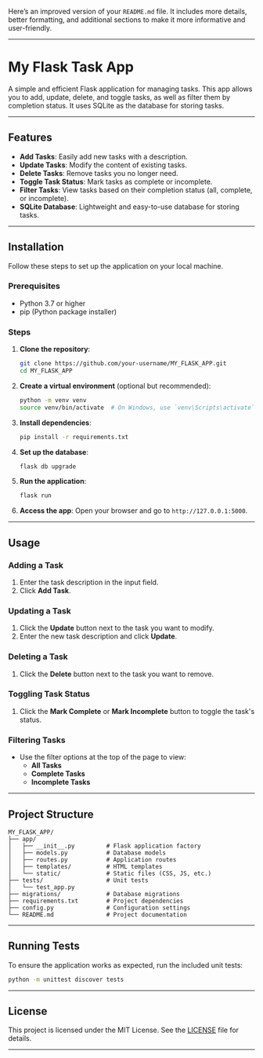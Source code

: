 Here’s an improved version of your `README.md` file. It includes more details, better formatting, and additional sections to make it more informative and user-friendly.

---

# My Flask Task App

A simple and efficient Flask application for managing tasks. This app allows you to add, update, delete, and toggle tasks, as well as filter them by completion status. It uses SQLite as the database for storing tasks.

---

## Features

- **Add Tasks**: Easily add new tasks with a description.
- **Update Tasks**: Modify the content of existing tasks.
- **Delete Tasks**: Remove tasks you no longer need.
- **Toggle Task Status**: Mark tasks as complete or incomplete.
- **Filter Tasks**: View tasks based on their completion status (all, complete, or incomplete).
- **SQLite Database**: Lightweight and easy-to-use database for storing tasks.

---

## Installation

Follow these steps to set up the application on your local machine.

### Prerequisites

- Python 3.7 or higher
- pip (Python package installer)

### Steps

1. **Clone the repository**:
   ```bash
   git clone https://github.com/your-username/MY_FLASK_APP.git
   cd MY_FLASK_APP
   ```

2. **Create a virtual environment** (optional but recommended):
   ```bash
   python -m venv venv
   source venv/bin/activate  # On Windows, use `venv\Scripts\activate`
   ```

3. **Install dependencies**:
   ```bash
   pip install -r requirements.txt
   ```

4. **Set up the database**:
   ```bash
   flask db upgrade
   ```

5. **Run the application**:
   ```bash
   flask run
   ```

6. **Access the app**:
   Open your browser and go to `http://127.0.0.1:5000`.

---

## Usage

### Adding a Task
1. Enter the task description in the input field.
2. Click **Add Task**.

### Updating a Task
1. Click the **Update** button next to the task you want to modify.
2. Enter the new task description and click **Update**.

### Deleting a Task
1. Click the **Delete** button next to the task you want to remove.

### Toggling Task Status
1. Click the **Mark Complete** or **Mark Incomplete** button to toggle the task's status.

### Filtering Tasks
- Use the filter options at the top of the page to view:
  - **All Tasks**
  - **Complete Tasks**
  - **Incomplete Tasks**

---

## Project Structure

```
MY_FLASK_APP/
├── app/
│   ├── __init__.py         # Flask application factory
│   ├── models.py           # Database models
│   ├── routes.py           # Application routes
│   ├── templates/          # HTML templates
│   └── static/             # Static files (CSS, JS, etc.)
├── tests/                  # Unit tests
│   └── test_app.py
├── migrations/             # Database migrations
├── requirements.txt        # Project dependencies
├── config.py               # Configuration settings
└── README.md               # Project documentation
```

---

## Running Tests

To ensure the application works as expected, run the included unit tests:

```bash
python -m unittest discover tests
```

---


## License

This project is licensed under the MIT License. See the [LICENSE](LICENSE) file for details.

---
